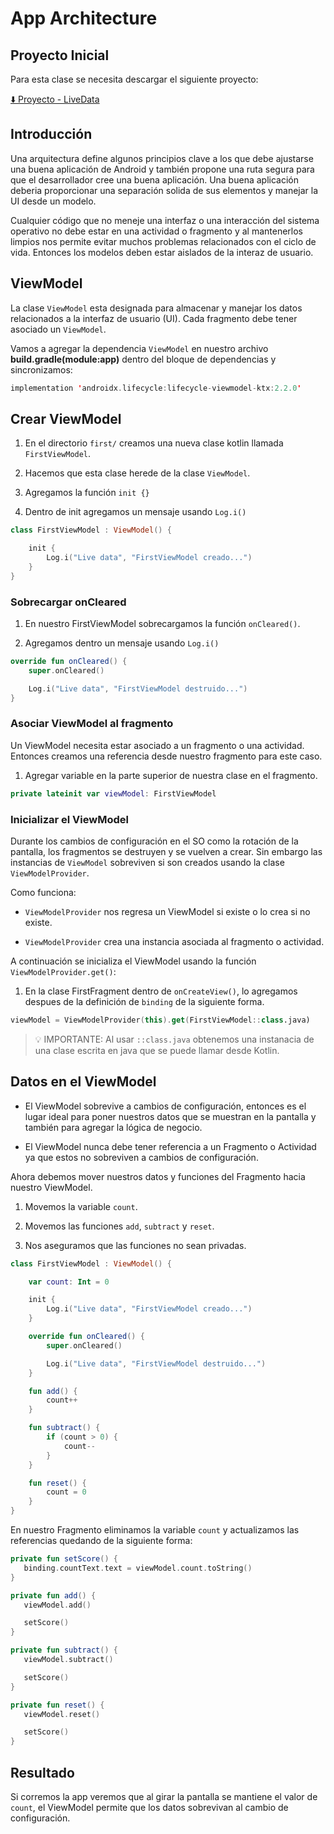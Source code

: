 # App Architecture

## Proyecto Inicial

Para esta clase se necesita descargar el siguiente proyecto:

[⬇️  Proyecto - LiveData](../downloads/LiveData.zip)

## Introducción

Una arquitectura define algunos principios clave a los que debe ajustarse una buena aplicación de Android y también propone una ruta segura para que el desarrollador cree una buena aplicación. Una buena aplicación deberia proporcionar una separación solida de sus elementos y manejar la UI desde un modelo.

Cualquier código que no meneje una interfaz o una interacción del sistema operativo no debe estar en una actividad o fragmento y al mantenerlos limpios nos permite evitar muchos problemas relacionados con el ciclo de vida. Entonces los modelos deben estar aislados de la interaz de usuario.

## ViewModel

La clase `ViewModel` esta designada para almacenar y manejar los datos relacionados a la interfaz de usuario (UI). Cada fragmento debe tener asociado un `ViewModel`.

Vamos a agregar la dependencia `ViewModel` en nuestro archivo **build.gradle(module:app)** dentro del bloque de dependencias y sincronizamos:

```kotlin
implementation 'androidx.lifecycle:lifecycle-viewmodel-ktx:2.2.0'
```

## Crear ViewModel

1. En el directorio `first/` creamos una nueva clase kotlin llamada `FirstViewModel`.

2. Hacemos que esta clase herede de la clase `ViewModel`.

3. Agregamos la función `init {}`

4. Dentro de init agregamos un mensaje usando `Log.i()`

```kotlin
class FirstViewModel : ViewModel() {

    init {
        Log.i("Live data", "FirstViewModel creado...")
    }
}
```

### Sobrecargar onCleared

1. En nuestro FirstViewModel sobrecargamos la función `onCleared()`.

2. Agregamos dentro un mensaje usando `Log.i()`

```kotlin
override fun onCleared() {
    super.onCleared()

    Log.i("Live data", "FirstViewModel destruido...")
}
```

### Asociar ViewModel al fragmento

Un ViewModel necesita estar asociado a un fragmento o una actividad. Entonces creamos una referencia desde nuestro fragmento para este caso.

1. Agregar variable en la parte superior de nuestra clase en el fragmento.

```kotlin
private lateinit var viewModel: FirstViewModel
```

### Inicializar el ViewModel

Durante los cambios de configuración en el SO como la rotación de la pantalla, los fragmentos se destruyen y se vuelven a crear. Sin embargo las instancias de `ViewModel` sobreviven si son creados usando la clase `ViewModelProvider`.

Como funciona:

* `ViewModelProvider` nos regresa un ViewModel si existe o lo crea si no existe.

* `ViewModelProvider` crea una instancia asociada al fragmento o actividad.

A continuación se inicializa el ViewModel usando la función `ViewModelProvider.get()`:

1. En la clase FirstFragment dentro de `onCreateView()`, lo agregamos despues de la definición de `binding` de la siguiente forma.

```kotlin
viewModel = ViewModelProvider(this).get(FirstViewModel::class.java)
```

> 💡 IMPORTANTE: Al usar `::class.java` obtenemos una instanacia de una clase escrita en java que se puede llamar desde Kotlin.

## Datos en el ViewModel

* El ViewModel sobrevive a cambios de configuración, entonces es el lugar ideal para poner nuestros datos que se muestran en la pantalla y también para agregar la lógica de negocio.

* El ViewModel nunca debe tener referencia a un Fragmento o Actividad ya que estos no sobreviven a cambios de configuración.

Ahora debemos mover nuestros datos y funciones del Fragmento hacia nuestro ViewModel.

1. Movemos la variable `count`.

2. Movemos las funciones `add`, `subtract` y `reset`.

3. Nos aseguramos que las funciones no sean privadas.

```kotlin
class FirstViewModel : ViewModel() {

    var count: Int = 0

    init {
        Log.i("Live data", "FirstViewModel creado...")
    }

    override fun onCleared() {
        super.onCleared()

        Log.i("Live data", "FirstViewModel destruido...")
    }

    fun add() {
        count++
    }

    fun subtract() {
        if (count > 0) {
            count--
        }
    }

    fun reset() {
        count = 0
    }
}
```

En nuestro Fragmento eliminamos la variable `count` y actualizamos las referencias quedando de la siguiente forma:

```kotlin
private fun setScore() {
   binding.countText.text = viewModel.count.toString()
}

private fun add() {
   viewModel.add()

   setScore()
}

private fun subtract() {
   viewModel.subtract()

   setScore()
}

private fun reset() {
   viewModel.reset()

   setScore()
}
```

## Resultado

Si corremos la app veremos que al girar la pantalla se mantiene el valor de `count`, el ViewModel permite que los datos sobrevivan al cambio de configuración.
